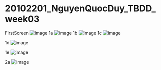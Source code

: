 # 20102201_NguyenQuocDuy_TBDD_week03
FirstScreen
![image](https://github.com/user-attachments/assets/b39bbd41-91f2-495b-b961-06a703519e23)
1a
![image](https://github.com/user-attachments/assets/fcaa7a26-a97f-4db6-9a62-1799e220ce7f)
1b
![image](https://github.com/user-attachments/assets/aadceb4d-3a00-486c-9818-a76d5ac064c4)
1c
![image](https://github.com/user-attachments/assets/0ba2cc80-a364-462d-a30e-96508b0655d1)



1d
![image](https://github.com/user-attachments/assets/ed50915d-380b-4775-a03a-509446fe41de)


1e
![image](https://github.com/user-attachments/assets/844ecefd-f003-4717-8aa9-335b553b06de)



 
2a
![image](https://github.com/user-attachments/assets/5e4f12a5-3dd4-41ad-b5a2-0d3687d30e57)



